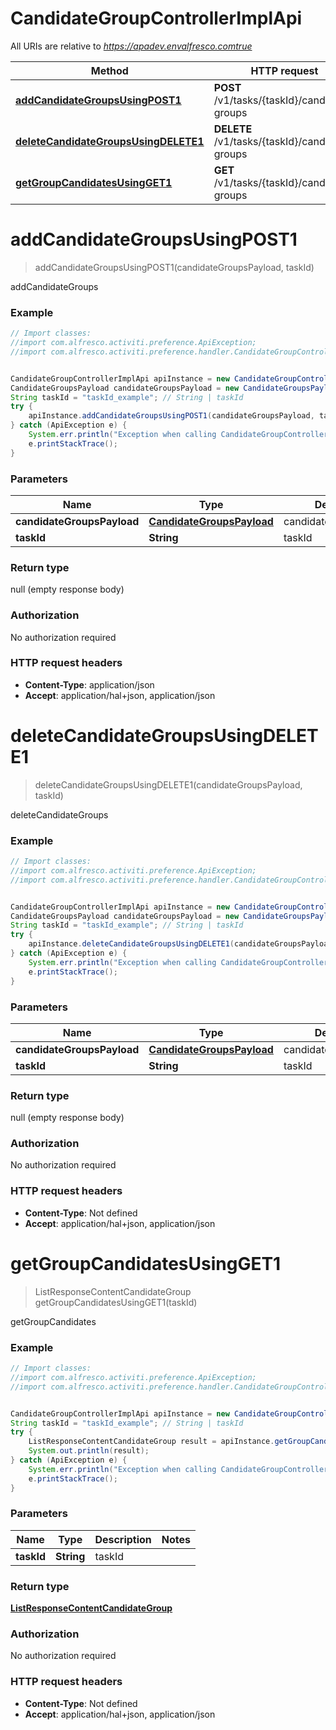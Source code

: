 # CandidateGroupControllerImplApi

All URIs are relative to *https://apadev.envalfresco.comtrue*

Method | HTTP request | Description
------------- | ------------- | -------------
[**addCandidateGroupsUsingPOST1**](CandidateGroupControllerImplApi.md#addCandidateGroupsUsingPOST1) | **POST** /v1/tasks/{taskId}/candidate-groups | addCandidateGroups
[**deleteCandidateGroupsUsingDELETE1**](CandidateGroupControllerImplApi.md#deleteCandidateGroupsUsingDELETE1) | **DELETE** /v1/tasks/{taskId}/candidate-groups | deleteCandidateGroups
[**getGroupCandidatesUsingGET1**](CandidateGroupControllerImplApi.md#getGroupCandidatesUsingGET1) | **GET** /v1/tasks/{taskId}/candidate-groups | getGroupCandidates


<a name="addCandidateGroupsUsingPOST1"></a>
# **addCandidateGroupsUsingPOST1**
> addCandidateGroupsUsingPOST1(candidateGroupsPayload, taskId)

addCandidateGroups

### Example
```java
// Import classes:
//import com.alfresco.activiti.preference.ApiException;
//import com.alfresco.activiti.preference.handler.CandidateGroupControllerImplApi;


CandidateGroupControllerImplApi apiInstance = new CandidateGroupControllerImplApi();
CandidateGroupsPayload candidateGroupsPayload = new CandidateGroupsPayload(); // CandidateGroupsPayload | candidateGroupsPayload
String taskId = "taskId_example"; // String | taskId
try {
    apiInstance.addCandidateGroupsUsingPOST1(candidateGroupsPayload, taskId);
} catch (ApiException e) {
    System.err.println("Exception when calling CandidateGroupControllerImplApi#addCandidateGroupsUsingPOST1");
    e.printStackTrace();
}
```

### Parameters

Name | Type | Description  | Notes
------------- | ------------- | ------------- | -------------
 **candidateGroupsPayload** | [**CandidateGroupsPayload**](CandidateGroupsPayload.md)| candidateGroupsPayload |
 **taskId** | **String**| taskId |

### Return type

null (empty response body)

### Authorization

No authorization required

### HTTP request headers

 - **Content-Type**: application/json
 - **Accept**: application/hal+json, application/json

<a name="deleteCandidateGroupsUsingDELETE1"></a>
# **deleteCandidateGroupsUsingDELETE1**
> deleteCandidateGroupsUsingDELETE1(candidateGroupsPayload, taskId)

deleteCandidateGroups

### Example
```java
// Import classes:
//import com.alfresco.activiti.preference.ApiException;
//import com.alfresco.activiti.preference.handler.CandidateGroupControllerImplApi;


CandidateGroupControllerImplApi apiInstance = new CandidateGroupControllerImplApi();
CandidateGroupsPayload candidateGroupsPayload = new CandidateGroupsPayload(); // CandidateGroupsPayload | candidateGroupsPayload
String taskId = "taskId_example"; // String | taskId
try {
    apiInstance.deleteCandidateGroupsUsingDELETE1(candidateGroupsPayload, taskId);
} catch (ApiException e) {
    System.err.println("Exception when calling CandidateGroupControllerImplApi#deleteCandidateGroupsUsingDELETE1");
    e.printStackTrace();
}
```

### Parameters

Name | Type | Description  | Notes
------------- | ------------- | ------------- | -------------
 **candidateGroupsPayload** | [**CandidateGroupsPayload**](CandidateGroupsPayload.md)| candidateGroupsPayload |
 **taskId** | **String**| taskId |

### Return type

null (empty response body)

### Authorization

No authorization required

### HTTP request headers

 - **Content-Type**: Not defined
 - **Accept**: application/hal+json, application/json

<a name="getGroupCandidatesUsingGET1"></a>
# **getGroupCandidatesUsingGET1**
> ListResponseContentCandidateGroup getGroupCandidatesUsingGET1(taskId)

getGroupCandidates

### Example
```java
// Import classes:
//import com.alfresco.activiti.preference.ApiException;
//import com.alfresco.activiti.preference.handler.CandidateGroupControllerImplApi;


CandidateGroupControllerImplApi apiInstance = new CandidateGroupControllerImplApi();
String taskId = "taskId_example"; // String | taskId
try {
    ListResponseContentCandidateGroup result = apiInstance.getGroupCandidatesUsingGET1(taskId);
    System.out.println(result);
} catch (ApiException e) {
    System.err.println("Exception when calling CandidateGroupControllerImplApi#getGroupCandidatesUsingGET1");
    e.printStackTrace();
}
```

### Parameters

Name | Type | Description  | Notes
------------- | ------------- | ------------- | -------------
 **taskId** | **String**| taskId |

### Return type

[**ListResponseContentCandidateGroup**](ListResponseContentCandidateGroup.md)

### Authorization

No authorization required

### HTTP request headers

 - **Content-Type**: Not defined
 - **Accept**: application/hal+json, application/json

